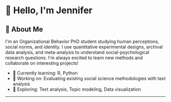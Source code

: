 # 👋 Hello, I'm Jennifer
<!---
![Banner Image](link-to-banner-image.png)
--->

## 🚀 About Me

I'm an Organizational Behavior PhD student studying human perceptions, social norms, and identity.  I use quantitative experimental designs, archival data analysis, and meta-analysis to understand social-psychological research questions.  I'm always excited to learn new methods and collaborate on interesting projects!

- 🌱 Currently learning: R, Python
- 💼 Working on: Evaluating existing social science methodologies with text analysis
- 🔭 Exploring: Text analysis, Topic modeling, Data visualization

<!---
## 💻 Tech Stack

Here are the tools and technologies I work with:

- 🖥️ **Languages**: [List the programming languages you're proficient in, e.g., JavaScript, Python, C++]
- 🔧 **Frameworks/Libraries**: [React, Node.js, Flask, etc.]
- 🛠️ **Tools**: [VSCode, Git, Docker, etc.]
- 💾 **Databases**: [MySQL, PostgreSQL, MongoDB, etc.]

## 📈 GitHub Stats

![Your GitHub stats](https://github-readme-stats.vercel.app/api?username=yourusername&show_icons=true&theme=radical)

![Top Languages](https://github-readme-stats.vercel.app/api/top-langs/?username=yourusername&layout=compact&theme=radical)

## 🌟 Featured Projects

Here are some of my recent and favorite projects:

### [🚀 Project 1](https://github.com/yourusername/project1)

> **Description**: A brief summary of what this project does or aims to solve.

### [🔥 Project 2](https://github.com/yourusername/project2)

> **Description**: A summary of another cool project.

### [🎉 Project 3](https://github.com/yourusername/project3)

> **Description**: Share something about this project you're proud of.

## 🤝 Let's Connect!

- [LinkedIn](https://linkedin.com/in/yourusername)
- [Twitter](https://twitter.com/yourusername)
- [Website](https://www.jenniferlee.site/)

Feel free to reach out to me or check out my repositories!
--->

---


<!---
arvospec/arvospec is a ✨ special ✨ repository because its `README.md` (this file) appears on your GitHub profile.
You can click the Preview link to take a look at your changes.
--->
